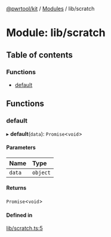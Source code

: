 [@pwrtool/kit](../README.md) / [Modules](../modules.md) / lib/scratch

# Module: lib/scratch

## Table of contents

### Functions

- [default](lib_scratch.md#default)

## Functions

### default

▸ **default**(`data`): `Promise`\<`void`\>

#### Parameters

| Name | Type |
| :------ | :------ |
| `data` | `object` |

#### Returns

`Promise`\<`void`\>

#### Defined in

[lib/scratch.ts:5](https://github.com/pwrtool/kits/blob/00eb7bf/bun/lib/scratch.ts#L5)
